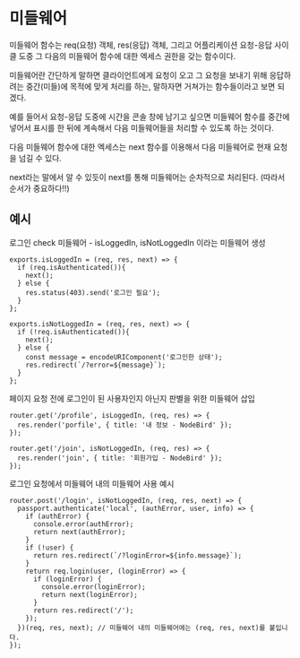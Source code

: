 # 미들웨어
미들웨어 함수는 req(요청) 객체, res(응답) 객체, 그리고 어플리케이션 요청-응답 사이클 도중 그 다음의 미들웨어 함수에 대한 엑세스 권한을 갖는 함수이다.

미들웨어란 간단하게 말하면 클라이언트에게 요청이 오고 그 요청을 보내기 위해 응답하려는 중간(미들)에 목적에 맞게 처리를 하는, 말하자면 거쳐가는 함수들이라고 보면 되겠다.

예를 들어서 요청-응답 도중에 시간을 콘솔 창에 남기고 싶으면 미들웨어 함수를 중간에 넣어서 표시를 한 뒤에 계속해서 다음 미들웨어들을 처리할 수 있도록 하는 것이다.

다음 미들웨어 함수에 대한 엑세스는 next 함수를 이용해서 다음 미들웨어로 현재 요청을 넘길 수 있다.

next라는 말에서 알 수 있듯이 next를 통해 미들웨어는 순차적으로 처리된다. (따라서 순서가 중요하다!!)

## 예시
로그인 check 미들웨어 - isLoggedIn, isNotLoggedIn 이라는 미들웨어 생성
```
exports.isLoggedIn = (req, res, next) => {
  if (req.isAuthenticated()){
    next();
  } else {
    res.status(403).send('로그인 필요');
  }
};

exports.isNotLoggedIn = (req, res, next) => {
  if (!req.isAuthenticated()){
    next();
  } else {
    const message = encodeURIComponent('로그인한 상태');
    res.redirect(`/?error=${message}`);
  }
};
```
페이지 요청 전에 로그인이 된 사용자인지 아닌지 판별을 위한 미들웨어 삽입 
```
router.get('/profile', isLoggedIn, (req, res) => {
  res.render('porfile', { title: '내 정보 - NodeBird' });
});

router.get('/join', isNotLoggedIn, (req, res) => {
  res.render('join', { title: '회원가입 - NodeBird' });
});

```
로그인 요청에서 미들웨어 내의 미들웨어 사용 예시
```
router.post('/login', isNotLoggedIn, (req, res, next) => {
  passport.authenticate('local', (authError, user, info) => {
    if (authError) {
      console.error(authError);
      return next(authError);
    }
    if (!user) {
      return res.redirect(`/?loginError=${info.message}`);
    }
    return req.login(user, (loginError) => {
      if (loginError) {
        console.error(loginError);
        return next(loginError);
      }
      return res.redirect('/');
    });
  })(req, res, next); // 미들웨어 내의 미들웨어에는 (req, res, next)를 붙입니다.
});
```
